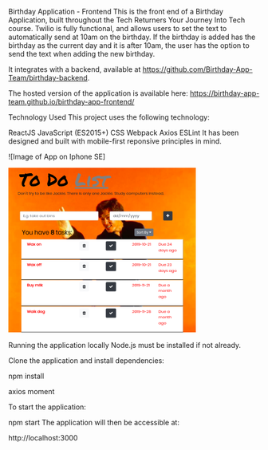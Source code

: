 Birthday Application - Frontend
This is the front end of a Birthday Application, built throughout the Tech Returners Your Journey Into Tech course. Twilio is fully functional, and allows users to set the text to automatically send at 10am on the birthday. If the birthday is added has the birthday as the current day and it is after 10am, the user has the option to send the text when adding the new birthday.

It integrates with a backend, available at https://github.com/Birthday-App-Team/birthday-backend.

The hosted version of the application is available here: https://birthday-app-team.github.io/birthday-app-frontend/

Technology Used
This project uses the following technology:

ReactJS
JavaScript (ES2015+)
CSS
Webpack
Axios
ESLint
It has been designed and built with mobile-first reponsive principles in mind.

![Image of App on Iphone SE]

![Image of App on Ipad](https://github.com/mld1/todo-app-frontend/blob/master/public/Screenshot%20from%202020-01-14%2008-15-58.png)

Running the application locally
Node.js must be installed if not already.

Clone the application and install dependencies:

npm install

axios
moment

To start the application:

npm start
The application will then be accessible at:

http://localhost:3000
